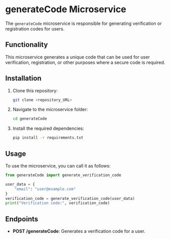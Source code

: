 
# generateCode Microservice

The `generateCode` microservice is responsible for generating verification or registration codes for users.

## Functionality

This microservice generates a unique code that can be used for user verification, registration, or other purposes where a secure code is required.

## Installation

1. Clone this repository:

   ```bash
   git clone <repository_URL>
   ```

2. Navigate to the microservice folder:

   ```bash
   cd generateCode
   ```

3. Install the required dependencies:

   ```bash
   pip install -r requirements.txt
   ```

## Usage

To use the microservice, you can call it as follows:

```python
from generateCode import generate_verification_code

user_data = {
    "email": "user@example.com"
}
verification_code = generate_verification_code(user_data)
print("Verification code:", verification_code)
```

## Endpoints

- **POST /generateCode**: Generates a verification code for a user.
